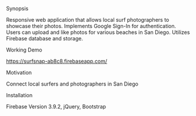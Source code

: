 Synopsis

Responsive web application that allows local surf photographers to showcase their photos. Implements Google Sign-In for authentication. Users can upload and like photos for various beaches in San Diego. Utilizes Firebase database and storage.


Working Demo

https://surfsnap-ab8c8.firebaseapp.com/


Motivation

Connect local surfers and photographers in San Diego


Installation

Firebase Version 3.9.2,
jQuery, Bootstrap